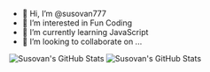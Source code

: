 - 👋 Hi, I’m @susovan777
- 👀 I’m interested in Fun Coding 
- 🌱 I’m currently learning JavaScript 
- 💞️ I’m looking to collaborate on ...

![Susovan's GitHub Stats](https://github-readme-stats.vercel.app/api?username=susovan777)
![Susovan's GitHub Stats](https://github-readme-stats.vercel.app/api?username=susovan777&show_icons=true&hide=contribs,prs&cache_seconds=86400&theme=aura)

<!---
susovan777/susovan777 is a ✨ special ✨ repository because its `README.md` (this file) appears on your GitHub profile.
You can click the Preview link to take a look at your changes.
--->
